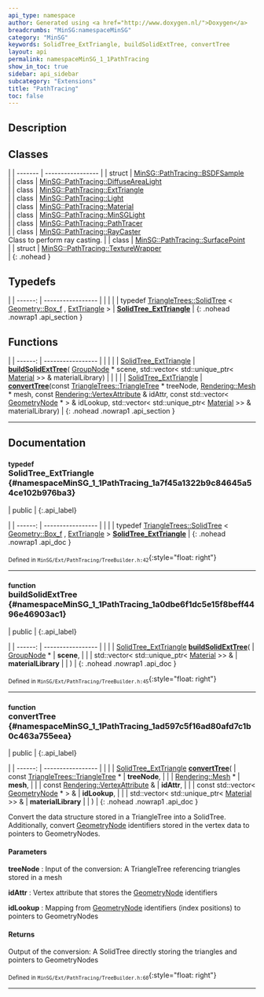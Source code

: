 ```yaml
---
api_type: namespace
author: Generated using <a href="http://www.doxygen.nl/">Doxygen</a>
breadcrumbs: "MinSG:namespaceMinSG"
category: "MinSG"
keywords: SolidTree_ExtTriangle, buildSolidExtTree, convertTree
layout: api
permalink: namespaceMinSG_1_1PathTracing
show_in_toc: true
sidebar: api_sidebar
subcategory: "Extensions"
title: "PathTracing"
toc: false
---
```


## Description





## Classes

|
| ------- | ----------------- |
| struct | [MinSG::PathTracing::BSDFSample](structMinSG_1_1PathTracing_1_1BSDFSample) <br/>  |
| class | [MinSG::PathTracing::DiffuseAreaLight](classMinSG_1_1PathTracing_1_1DiffuseAreaLight) <br/>  |
| class | [MinSG::PathTracing::ExtTriangle](classMinSG_1_1PathTracing_1_1ExtTriangle) <br/>  |
| class | [MinSG::PathTracing::Light](classMinSG_1_1PathTracing_1_1Light) <br/>  |
| class | [MinSG::PathTracing::Material](classMinSG_1_1PathTracing_1_1Material) <br/>  |
| class | [MinSG::PathTracing::MinSGLight](classMinSG_1_1PathTracing_1_1MinSGLight) <br/>  |
| class | [MinSG::PathTracing::PathTracer](classMinSG_1_1PathTracing_1_1PathTracer) <br/>  |
| class | [MinSG::PathTracing::RayCaster](classMinSG_1_1PathTracing_1_1RayCaster) <br/> Class to perform ray casting. |
| class | [MinSG::PathTracing::SurfacePoint](classMinSG_1_1PathTracing_1_1SurfacePoint) <br/>  |
| struct | [MinSG::PathTracing::TextureWrapper](structMinSG_1_1PathTracing_1_1TextureWrapper) <br/>  |
{: .nohead }


## Typedefs

|
| ------: | ----------------- |
|  | |
| typedef [TriangleTrees::SolidTree](classMinSG_1_1TriangleTrees_1_1SolidTree) < [Geometry::Box_f](namespaceGeometry#namespaceGeometry_1a7049ac0db2eca3232a41d0c0f0f7e948) , [ExtTriangle](classMinSG_1_1PathTracing_1_1ExtTriangle) > | **[SolidTree_ExtTriangle](#namespaceMinSG_1_1PathTracing_1a7f45a1322b9c84645a54ce102b976ba3)**  |
{: .nohead .nowrap1 .api_section }


## Functions

|
| ------: | ----------------- |
|  | |
| [SolidTree_ExtTriangle](namespaceMinSG_1_1PathTracing#namespaceMinSG_1_1PathTracing_1a7f45a1322b9c84645a54ce102b976ba3) | **[buildSolidExtTree](#namespaceMinSG_1_1PathTracing_1a0dbe6f1dc5e15f8beff4496e46903ac1)**( [GroupNode](classMinSG_1_1GroupNode) * scene, std::vector< std::unique_ptr< [Material](classMinSG_1_1PathTracing_1_1Material) >> & materialLibrary) |
|  | |
| [SolidTree_ExtTriangle](namespaceMinSG_1_1PathTracing#namespaceMinSG_1_1PathTracing_1a7f45a1322b9c84645a54ce102b976ba3) | **[convertTree](#namespaceMinSG_1_1PathTracing_1ad597c5f16ad80afd7c1b0c463a755eea)**(const [TriangleTrees::TriangleTree](classMinSG_1_1TriangleTrees_1_1TriangleTree) * treeNode,  [Rendering::Mesh](classRendering_1_1Mesh) * mesh, const [Rendering::VertexAttribute](classRendering_1_1VertexAttribute) & idAttr, const std::vector< [GeometryNode](classMinSG_1_1GeometryNode) * > & idLookup, std::vector< std::unique_ptr< [Material](classMinSG_1_1PathTracing_1_1Material) >> & materialLibrary) |
{: .nohead .nowrap1 .api_section }


-------------------------------------------------------------------

## Documentation

### <small>typedef</small><br/> SolidTree_ExtTriangle {#namespaceMinSG_1_1PathTracing_1a7f45a1322b9c84645a54ce102b976ba3}

| public |
{:.api_label}

|
| ------: | ----------------- |
|  |
| typedef [TriangleTrees::SolidTree](classMinSG_1_1TriangleTrees_1_1SolidTree) < [Geometry::Box_f](namespaceGeometry#namespaceGeometry_1a7049ac0db2eca3232a41d0c0f0f7e948) , [ExtTriangle](classMinSG_1_1PathTracing_1_1ExtTriangle) > **[SolidTree_ExtTriangle](#namespaceMinSG_1_1PathTracing_1a7f45a1322b9c84645a54ce102b976ba3)**  |
{: .nohead .nowrap1 .api_doc }





<sub>Defined in `MinSG/Ext/PathTracing/TreeBuilder.h:42`</sub>{:style="float: right"}

-------------------------------------------------------------------

### <small>function</small><br/> buildSolidExtTree {#namespaceMinSG_1_1PathTracing_1a0dbe6f1dc5e15f8beff4496e46903ac1}

| public |
{:.api_label}

|
| ------: | ----------------- |
|  |
| [SolidTree_ExtTriangle](namespaceMinSG_1_1PathTracing#namespaceMinSG_1_1PathTracing_1a7f45a1322b9c84645a54ce102b976ba3) **[buildSolidExtTree](#namespaceMinSG_1_1PathTracing_1a0dbe6f1dc5e15f8beff4496e46903ac1)**( |  [GroupNode](classMinSG_1_1GroupNode) * | **scene**, |
| | std::vector< std::unique_ptr< [Material](classMinSG_1_1PathTracing_1_1Material) >> & | **materialLibrary** |
|   ) |
{: .nohead .nowrap1 .api_doc }





<sub>Defined in `MinSG/Ext/PathTracing/TreeBuilder.h:45`</sub>{:style="float: right"}

-------------------------------------------------------------------

### <small>function</small><br/> convertTree {#namespaceMinSG_1_1PathTracing_1ad597c5f16ad80afd7c1b0c463a755eea}

| public |
{:.api_label}

|
| ------: | ----------------- |
|  |
| [SolidTree_ExtTriangle](namespaceMinSG_1_1PathTracing#namespaceMinSG_1_1PathTracing_1a7f45a1322b9c84645a54ce102b976ba3) **[convertTree](#namespaceMinSG_1_1PathTracing_1ad597c5f16ad80afd7c1b0c463a755eea)**( | const [TriangleTrees::TriangleTree](classMinSG_1_1TriangleTrees_1_1TriangleTree) * | **treeNode**, |
| |  [Rendering::Mesh](classRendering_1_1Mesh) * | **mesh**, |
| | const [Rendering::VertexAttribute](classRendering_1_1VertexAttribute) & | **idAttr**, |
| | const std::vector< [GeometryNode](classMinSG_1_1GeometryNode) * > & | **idLookup**, |
| | std::vector< std::unique_ptr< [Material](classMinSG_1_1PathTracing_1_1Material) >> & | **materialLibrary** |
|   ) |
{: .nohead .nowrap1 .api_doc }



Convert the data structure stored in a TriangleTree into a SolidTree. Additionally, convert [GeometryNode](classMinSG_1_1GeometryNode) identifiers stored in the vertex data to pointers to GeometryNodes.


#### Parameters
**treeNode**
:  Input of the conversion: A TriangleTree referencing triangles stored in a mesh



**idAttr**
:  Vertex attribute that stores the [GeometryNode](classMinSG_1_1GeometryNode) identifiers



**idLookup**
:  Mapping from [GeometryNode](classMinSG_1_1GeometryNode) identifiers (index positions) to pointers to GeometryNodes




#### Returns
Output of the conversion: A SolidTree directly storing the triangles and pointers to GeometryNodes





<sub>Defined in `MinSG/Ext/PathTracing/TreeBuilder.h:60`</sub>{:style="float: right"}

-------------------------------------------------------------------

